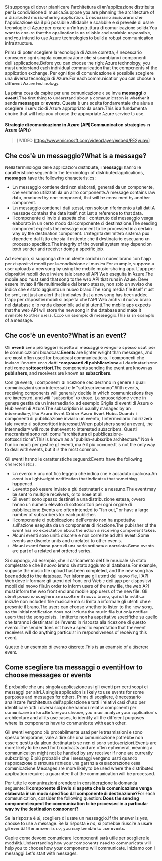 <span data-ttu-id="d6329-101">Si supponga di dover pianificare l'architettura di un'applicazione distribuita per la condivisione di musica.</span><span class="sxs-lookup"><span data-stu-id="d6329-101">Suppose you are planning the architecture of a distributed music-sharing application.</span></span> <span data-ttu-id="d6329-102">È necessario assicurarsi che l'applicazione sia il più possibile affidabile e scalabile e si prevede di usare tecnologie di Azure per creare un'infrastruttura di comunicazione solida.</span><span class="sxs-lookup"><span data-stu-id="d6329-102">You want to ensure that the application is as reliable and scalable as possible, and you intend to use Azure technologies to build a robust communication infrastructure.</span></span>

<span data-ttu-id="d6329-103">Prima di poter scegliere la tecnologia di Azure corretta, è necessario conoscere ogni singola comunicazione che si scambiano i componenti dell'applicazione.</span><span class="sxs-lookup"><span data-stu-id="d6329-103">Before you can choose the right Azure technology, you must understand each individual communication that the components of the application exchange.</span></span> <span data-ttu-id="d6329-104">Per ogni tipo di comunicazione è possibile scegliere una diversa tecnologia di Azure.</span><span class="sxs-lookup"><span data-stu-id="d6329-104">For each communication you can choose a different Azure technology.</span></span>

<span data-ttu-id="d6329-105">La prima cosa da capire per una comunicazione è se invia **messaggi** o **eventi**.</span><span class="sxs-lookup"><span data-stu-id="d6329-105">The first thing to understand about a communication is whether it sends **messages** or **events**.</span></span> <span data-ttu-id="d6329-106">Questa è una scelta fondamentale che aiuta a scegliere il servizio di Azure appropriato da usare.</span><span class="sxs-lookup"><span data-stu-id="d6329-106">This is a fundamental choice that will help you choose the appropriate Azure service to use.</span></span>

#### <a name="communication-strategies-in-azure-apis"></a><span data-ttu-id="d6329-107">Strategie di comunicazione in Azure (API)</span><span class="sxs-lookup"><span data-stu-id="d6329-107">Communication strategies in Azure (APIs)</span></span>

> [!VIDEO https://www.microsoft.com/videoplayer/embed/RE2yuaw]

## <a name="what-is-a-message"></a><span data-ttu-id="d6329-108">Che cos'è un messaggio?</span><span class="sxs-lookup"><span data-stu-id="d6329-108">What is a message?</span></span>
<span data-ttu-id="d6329-109">Nella terminologia delle applicazioni distribuite, i **messaggi** hanno le caratteristiche seguenti:</span><span class="sxs-lookup"><span data-stu-id="d6329-109">In the terminology of distributed applications, **messages** have the following characteristics:</span></span>

- <span data-ttu-id="d6329-110">Un messaggio contiene dati non elaborati, generati da un componente, che verranno utilizzati da un altro componente.</span><span class="sxs-lookup"><span data-stu-id="d6329-110">A message contains raw data, produced by one component, that will be consumed by another component.</span></span>
- <span data-ttu-id="d6329-111">Un messaggio contiene i dati stessi, non solo un riferimento a tali dati.</span><span class="sxs-lookup"><span data-stu-id="d6329-111">A message contains the data itself, not just a reference to that data.</span></span>
- <span data-ttu-id="d6329-112">Il componente di invio si aspetta che il contenuto del messaggio venga elaborato in un certo modo dal componente di destinazione.</span><span class="sxs-lookup"><span data-stu-id="d6329-112">The sending component expects the message content to be processed in a certain way by the destination component.</span></span> <span data-ttu-id="d6329-113">L'integrità dell'intero sistema può dipendere dal fatto che sia il mittente che il destinatario eseguano un processo specifico.</span><span class="sxs-lookup"><span data-stu-id="d6329-113">The integrity of the overall system may depend on both sender and receiver doing a specific job.</span></span>

<span data-ttu-id="d6329-114">Ad esempio, si supponga che un utente carichi un nuovo brano con l'app per dispositivi mobili per la condivisione di musica.</span><span class="sxs-lookup"><span data-stu-id="d6329-114">For example, suppose a user uploads a new song by using the mobile music-sharing app.</span></span> <span data-ttu-id="d6329-115">L'app per dispositivi mobili deve inviare tale brano all'API Web eseguita in Azure.</span><span class="sxs-lookup"><span data-stu-id="d6329-115">The mobile app must send that song to the web API that runs in Azure.</span></span> <span data-ttu-id="d6329-116">Deve essere inviato il file multimediale del brano stesso, non solo un avviso che indica che è stato aggiunto un nuovo brano.</span><span class="sxs-lookup"><span data-stu-id="d6329-116">The song media file itself must be sent, not just an alert that indicates that a new song has been added.</span></span> <span data-ttu-id="d6329-117">L'app per dispositivi mobili si aspetta che l'API Web archivi il nuovo brano nel database e lo renda disponibile ad altri utenti.</span><span class="sxs-lookup"><span data-stu-id="d6329-117">The mobile app expects that the web API will store the new song in the database and make it available to other users.</span></span> <span data-ttu-id="d6329-118">Ecco un esempio di messaggio.</span><span class="sxs-lookup"><span data-stu-id="d6329-118">This is an example of a message.</span></span>

## <a name="what-is-an-event"></a><span data-ttu-id="d6329-119">Che cos'è un evento?</span><span class="sxs-lookup"><span data-stu-id="d6329-119">What is an event?</span></span>

<span data-ttu-id="d6329-120">Gli **eventi** sono più leggeri rispetto ai messaggi e vengono spesso usati per le comunicazioni broadcast.</span><span class="sxs-lookup"><span data-stu-id="d6329-120">**Events** are lighter weight than messages, and are most often used for broadcast communications.</span></span> <span data-ttu-id="d6329-121">I componenti che inviano l'evento sono detti **componenti di pubblicazione** e i destinatari sono noti come **sottoscrittori**.</span><span class="sxs-lookup"><span data-stu-id="d6329-121">The components sending the event are known as **publishers**, and receivers are known as **subscribers**.</span></span>

<span data-ttu-id="d6329-122">Con gli eventi, i componenti di ricezione decideranno in genere a quali comunicazioni sono interessati e le "sottoscriveranno".</span><span class="sxs-lookup"><span data-stu-id="d6329-122">With events, receiving components will generally decide in which communications they are interested, and will "subscribe" to those.</span></span> <span data-ttu-id="d6329-123">La sottoscrizione viene in genere gestita da un intermediario, ad esempio Griglia di eventi di Azure o Hub eventi di Azure.</span><span class="sxs-lookup"><span data-stu-id="d6329-123">The subscription is usually managed by an intermediary, like Azure Event Grid or Azure Event Hubs.</span></span> <span data-ttu-id="d6329-124">Quando i componenti di pubblicazione inviano un evento, l'intermediario indirizzerà tale evento ai sottoscrittori interessati.</span><span class="sxs-lookup"><span data-stu-id="d6329-124">When publishers send an event, the intermediary will route that event to interested subscribers.</span></span> <span data-ttu-id="d6329-125">Questi meccanismi sono noti come "architettura di pubblicazione-sottoscrizione".</span><span class="sxs-lookup"><span data-stu-id="d6329-125">This is known as a "publish-subscribe architecture."</span></span> <span data-ttu-id="d6329-126">Non è l'unico modo per gestire gli eventi, ma è il più comune.</span><span class="sxs-lookup"><span data-stu-id="d6329-126">It is not the only way to deal with events, but it is the most common.</span></span>

<span data-ttu-id="d6329-127">Gli eventi hanno le caratteristiche seguenti:</span><span class="sxs-lookup"><span data-stu-id="d6329-127">Events have the following characteristics:</span></span>

- <span data-ttu-id="d6329-128">Un evento è una notifica leggera che indica che è accaduto qualcosa.</span><span class="sxs-lookup"><span data-stu-id="d6329-128">An event is a lightweight notification that indicates that something happened.</span></span>
- <span data-ttu-id="d6329-129">L'evento può essere inviato a più destinatari o a nessuno.</span><span class="sxs-lookup"><span data-stu-id="d6329-129">The event may be sent to multiple receivers, or to none at all.</span></span>
- <span data-ttu-id="d6329-130">Gli eventi sono spesso destinati a una distribuzione estesa, ovvero hanno un numero elevato di sottoscrittori per ogni origine di pubblicazione.</span><span class="sxs-lookup"><span data-stu-id="d6329-130">Events are often intended to "fan out," or have a large number of subscribers for each publisher.</span></span>
- <span data-ttu-id="d6329-131">Il componente di pubblicazione dell'evento non ha aspettative sull'azione eseguita da un componente di ricezione.</span><span class="sxs-lookup"><span data-stu-id="d6329-131">The publisher of the event has no expectation about the action a receiving component takes.</span></span>
- <span data-ttu-id="d6329-132">Alcuni eventi sono unità discrete e non correlate ad altri eventi.</span><span class="sxs-lookup"><span data-stu-id="d6329-132">Some events are discrete units and unrelated to other events.</span></span> 
- <span data-ttu-id="d6329-133">Alcuni eventi fanno parte di una serie ordinata e correlata.</span><span class="sxs-lookup"><span data-stu-id="d6329-133">Some events are part of a related and ordered series.</span></span>  

<span data-ttu-id="d6329-134">Si supponga, ad esempio, che il caricamento del file musicale sia stato completato e che il nuovo brano sia stato aggiunto al database.</span><span class="sxs-lookup"><span data-stu-id="d6329-134">For example, suppose the music file upload has been completed, and the new song has been added to the database.</span></span> <span data-ttu-id="d6329-135">Per informare gli utenti del nuovo file, l'API Web deve informare gli utenti del front-end Web e dell'app per dispositivi mobili del nuovo file.</span><span class="sxs-lookup"><span data-stu-id="d6329-135">In order to inform users of the new file, the web API must inform the web front end and mobile app users of the new file.</span></span> <span data-ttu-id="d6329-136">Gli utenti possono scegliere se ascoltare il nuovo brano, quindi la notifica iniziale non include il file musicale ma si limita a informare gli utenti che è presente il brano.</span><span class="sxs-lookup"><span data-stu-id="d6329-136">The users can choose whether to listen to the new song, so the initial notification does not include the music file but only notifies users that the song exists.</span></span> <span data-ttu-id="d6329-137">Il mittente non ha aspettative specifiche su quello che faranno i destinatari dell'evento in risposta alla ricezione di questo evento.</span><span class="sxs-lookup"><span data-stu-id="d6329-137">The sender does not have a specific expectation that the event receivers will do anything particular in responsiveness of receiving this event.</span></span>

<span data-ttu-id="d6329-138">Questo è un esempio di evento discreto.</span><span class="sxs-lookup"><span data-stu-id="d6329-138">This is an example of a discrete event.</span></span>

## <a name="how-to-choose-messages-or-events"></a><span data-ttu-id="d6329-139">Come scegliere tra messaggi o eventi</span><span class="sxs-lookup"><span data-stu-id="d6329-139">How to choose messages or events</span></span>

<span data-ttu-id="d6329-140">È probabile che una singola applicazione usi gli eventi per certi scopi e i messaggi per altri.</span><span class="sxs-lookup"><span data-stu-id="d6329-140">A single application is likely to use events for some purposes and messages for others.</span></span> <span data-ttu-id="d6329-141">Prima di scegliere, è necessario analizzare l'architettura dell'applicazione e tutti i relativi casi d'uso per identificare tutti i diversi scopi che hanno i relativi componenti per comunicare tra loro.</span><span class="sxs-lookup"><span data-stu-id="d6329-141">Before you choose, you must analyze your application's architecture and all its use cases, to identify all the different purposes where its components have to communicate with each other.</span></span>

<span data-ttu-id="d6329-142">Gli eventi vengono più probabilmente usati per le trasmissioni e sono spesso temporanei, vale a dire che una comunicazione potrebbe non essere gestita da alcun destinatario se non ci sono sottoscrizioni.</span><span class="sxs-lookup"><span data-stu-id="d6329-142">Events are more likely to be used for broadcasts and are often ephemeral, meaning a communication might not be handled by any receiver if none are currently subscribing.</span></span> <span data-ttu-id="d6329-143">È più probabile che i messaggi vengano usati quando l'applicazione distribuita richiede una garanzia di elaborazione della comunicazione.</span><span class="sxs-lookup"><span data-stu-id="d6329-143">Messages are more likely to be used where the distributed application requires a guarantee that the communication will be processed.</span></span>

<span data-ttu-id="d6329-144">Per tutte le comunicazioni prendere in considerazione la domanda seguente: **Il componente di invio si aspetta che la comunicazione venga elaborata in un modo specifico dal componente di destinazione?**</span><span class="sxs-lookup"><span data-stu-id="d6329-144">For each communication, consider the following question: **Does the sending component expect the communication to be processed in a particular way by the destination component?**</span></span>

<span data-ttu-id="d6329-145">Se la risposta è _sì_, scegliere di usare un messaggio.</span><span class="sxs-lookup"><span data-stu-id="d6329-145">If the answer is _yes_, choose to use a message.</span></span> <span data-ttu-id="d6329-146">Se la risposta è _no_, si potrebbe riuscire a usare gli eventi.</span><span class="sxs-lookup"><span data-stu-id="d6329-146">If the answer is _no_, you may be able to use events.</span></span>

<span data-ttu-id="d6329-147">Capire come devono comunicare i componenti sarà utile per scegliere le modalità.</span><span class="sxs-lookup"><span data-stu-id="d6329-147">Understanding how your components need to communicate will help you to choose how your components will communicate.</span></span> <span data-ttu-id="d6329-148">Iniziamo con i messaggi.</span><span class="sxs-lookup"><span data-stu-id="d6329-148">Let's start with messages.</span></span>